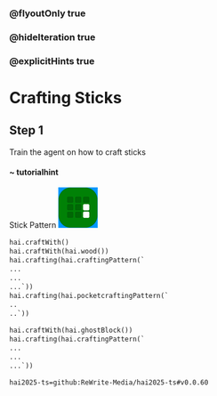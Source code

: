 ### @flyoutOnly true
### @hideIteration true
### @explicitHints true

# Crafting Sticks

## Step 1
Train the agent on how to craft sticks

#### ~ tutorialhint 
Stick Pattern
![Craft Stick](https://raw.githubusercontent.com/ReWrite-Media/makecode/master/blocks/hai2025/img/stick_crafting.png "Craft Stick")

```ghost
hai.craftWith()
hai.craftWith(hai.wood())
hai.crafting(hai.craftingPattern(`
...
...
...`))
hai.crafting(hai.pocketcraftingPattern(`
..
..`))
```

```template
hai.craftWith(hai.ghostBlock())
hai.crafting(hai.craftingPattern(`
...
...
...`))
```




```package
hai2025-ts=github:ReWrite-Media/hai2025-ts#v0.0.60
```
